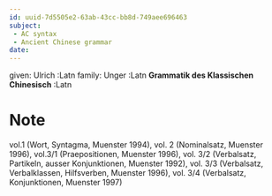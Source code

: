 ```yaml
---
id: uuid-7d5505e2-63ab-43cc-bb8d-749aee696463
subject: 
 - AC syntax
 - Ancient Chinese grammar
date: 
---
```


given: Ulrich :Latn
family: Unger :Latn
**Grammatik des Klassischen Chinesisch** :Latn
# Note
vol.1 (Wort, Syntagma, Muenster 1994), vol. 2 (Nominalsatz, Muenster 1996), vol.3/1 (Praepositionen, Muenster 1996), vol. 3/2 (Verbalsatz, Partikeln, ausser Konjunktionen, Muenster 1992), vol. 3/3 (Verbalsatz, Verbalklassen, Hilfsverben, Muenster 1996), vol. 3/4 (Verbalsatz, Konjunktionen, Muenster 1997)